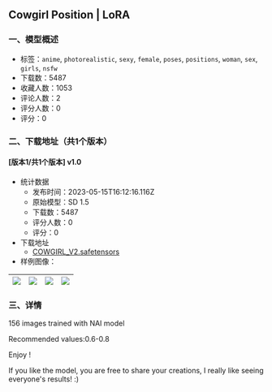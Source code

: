 ## Cowgirl Position | LoRA
### 一、模型概述

- 标签：`anime`, `photorealistic`, `sexy`, `female`, `poses`, `positions`, `woman`, `sex`, `girls`, `nsfw`
- 下载数：5487
- 收藏人数：1053
- 评论人数：2
- 评分人数：0
- 评分：0

### 二、下载地址（共1个版本）

#### [版本1/共1个版本] v1.0

- 统计数据
  - 发布时间：2023-05-15T16:12:16.116Z
  - 原始模型：SD 1.5
  - 下载数：5487
  - 评分人数：0
  - 评分：0
- 下载地址
  - [COWGIRL_V2.safetensors](https://civitai.com/api/download/models/71344)
- 样例图像：

| <img src="https://image.civitai.com/xG1nkqKTMzGDvpLrqFT7WA/5297656b-ae4b-4275-a518-b6d7bf61841c/width=450/797937.jpeg" /> | <img src="https://image.civitai.com/xG1nkqKTMzGDvpLrqFT7WA/deb8921b-a66c-440a-8cea-7e6145558f50/width=450/797938.jpeg" /> | <img src="https://image.civitai.com/xG1nkqKTMzGDvpLrqFT7WA/e1c19998-8783-497d-91c1-c78af8197553/width=450/797956.jpeg" /> | <img src="https://image.civitai.com/xG1nkqKTMzGDvpLrqFT7WA/032d085d-e684-4102-aab1-96c4722413dc/width=450/798443.jpeg" /> |
| ---- | ---- | ---- | ---- |


### 三、详情
<p>156 images trained with NAI model</p><p>Recommended values:0.6-0.8</p><p>Enjoy !</p><p>If you like the model, you are free to share your creations, I really like seeing everyone's results! :)</p><p></p>